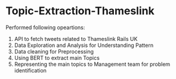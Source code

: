 # Topic-Extraction-Thameslink
Performed following opeartions:
1. API to fetch tweets related to Thameslink Rails UK
2. Data Exploration and Analysis for Understanding Pattern
3. Data cleaning for Preprocessing
4. Using BERT to extract main Topics
5. Representing the main topics to Management team for problem identification
